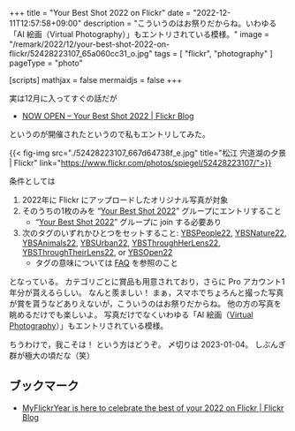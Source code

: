 +++
title = "Your Best Shot 2022 on Flickr"
date =  "2022-12-11T12:57:58+09:00"
description = "こういうのはお祭りだからね。いわゆる「AI 絵画（Virtual Photography）」もエントリされている模様。"
image = "/remark/2022/12/your-best-shot-2022-on-flickr/52428223107_65a060cc31_o.jpg"
tags = [ "flickr", "photography" ]
pageType = "photo"

[scripts]
  mathjax = false
  mermaidjs = false
+++

実は12月に入ってすぐの話だが

- [NOW OPEN – Your Best Shot 2022 | Flickr Blog](https://blog.flickr.net/en/2022/12/01/now-open-your-best-shot-2022/)

というのが開催されたというので私もエントリしてみた。

{{< fig-img src="./52428223107_667d64738f_e.jpg" title="松江 宍道湖の夕景 | Flickr" link="https://www.flickr.com/photos/spiegel/52428223107/">}}

条件としては

1. 2022年に Flickr にアップロードしたオリジナル写真が対象
2. そのうちの1枚のみを “[Your Best Shot 2022](https://www.flickr.com/groups/yourbestshot2022/ "Your Best Shot 2022 | Flickr")” グループにエントリすること
   - “[Your Best Shot 2022](https://www.flickr.com/groups/yourbestshot2022/ "Your Best Shot 2022 | Flickr")” グループに join する必要あり
3. 次のタグのいずれかひとつをセットすること: [YBSPeople22](https://www.flickr.com/photos/tags/YBSPeople22), [YBSNature22](https://www.flickr.com/photos/tags/YBSNature22), [YBSAnimals22](https://www.flickr.com/photos/tags/YBSAnimals22), [YBSUrban22](https://www.flickr.com/photos/tags/YBSUrban22), [YBSThroughHerLens22](https://www.flickr.com/photos/tags/YBSThroughHerLens22), [YBSThroughTheirLens22](https://www.flickr.com/photos/tags/YBSThroughTheirLens22), or [YBSOpen22](https://www.flickr.com/photos/tags/YBSOpen22)
   - タグの意味については [FAQ](https://www.flickr.com/groups/yourbestshot2022/discuss/72157721917662465/ "FAQs - Your Best Shot 2022 [English] | Your Best Shot 2022 | Flickr") を参照のこと

となっている。
カテゴリごとに賞品も用意されており，さらに Pro アカウント1年分が貰えるらしい。
なんと羨ましい！ まぁ，スマホでちょろんと撮った写真が賞を貰うなどありえないが，こういうのはお祭りだからね。
他の方の写真を眺めるだけでも楽しいよ。
写真だけでなくいわゆる「AI 絵画（[Virtual Photography](https://blog.flickr.net/en/2022/09/13/discover-virtual-photography-on-flickr/ "Discover Virtual Photography on Flickr | Flickr Blog")）」もエントリされている模様。

ちうわけで，我こそは！ という方はどうぞ。
〆切りは 2023-01-04。
しぶんぎ群が極大の頃だな（笑）

## ブックマーク

- [MyFlickrYear is here to celebrate the best of your 2022 on Flickr | Flickr Blog](https://blog.flickr.net/en/2023/02/13/myflickryear-is-here-to-celebrate-the-best-of-your-2022-on-flickr/)
